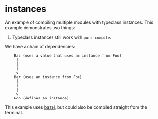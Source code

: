 # instances

An example of compiling multiple modules with typeclass instances.
This example demonstrates two things:
1. Typeclass instances still work with `purs-compile`.

We have a chain of dependencies:

```
    Baz (uses a value that uses an instance from Foo)
     |
     |
     |
     v
    Bar (uses an instance from Foo)
     |
     |
     |
     v
    Foo (defines an instance)
```

This example uses [bazel][], but could also be compiled straight from the terminal.

[bazel]: https://bazel.build/
